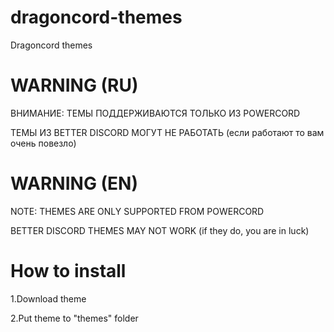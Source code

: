 # dragoncord-themes
Dragoncord themes

# WARNING (RU)
ВНИМАНИЕ: ТЕМЫ ПОДДЕРЖИВАЮТСЯ ТОЛЬКО ИЗ POWERCORD

ТЕМЫ ИЗ BETTER DISCORD МОГУТ НЕ РАБОТАТЬ (если работают то вам очень повезло)

# WARNING (EN)
NOTE: THEMES ARE ONLY SUPPORTED FROM POWERCORD

BETTER DISCORD THEMES MAY NOT WORK (if they do, you are in luck)

# How to install
1.Download theme

2.Put theme to "themes" folder
